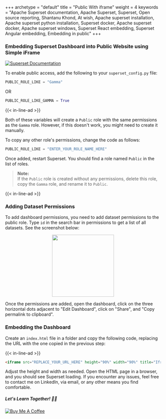 +++ 
archetype = "default" 
title = "Public With iframe" 
weight = 4
keywords     = "Apache Superset documentation, Apache Superset, Superset, Open source reporting, Shantanu Khond, At wish, Apache superset installation, Apache superset python installation, Superset docker, Apache superset docker, Apache superset windows, Superset React embedding, Superset Angular embedding, Embedding in public"
+++


### Embedding Superset Dashboard into Public Website using Simple iFrame

[![Superset Documentation](https://img.shields.io/badge/Superset-Documentation-blue)](https://superset.apache.org/docs/security/#public)

To enable public access, add the following to your `superset_config.py` file:

```python
PUBLIC_ROLE_LIKE = "Gamma"
```

OR

```python
PUBLIC_ROLE_LIKE_GAMMA = True
```
{{< in-line-ad >}}

Both of these variables will create a `Public` role with the same permissions as the `Gamma` role. However, if this doesn't work, you might need to create it manually. 

To copy any other role's permissions, change the code as follows:

```python
PUBLIC_ROLE_LIKE = "ENTER_YOUR_ROLE_NAME_HERE"
```

Once added, restart Superset. You should find a role named `Public` in the list of roles.

> **Note:**  
> If the `Public` role is created without any permissions, delete this role, copy the `Gamma` role, and rename it to `Public`.


{{< in-line-ad >}}


### Adding Dataset Permissions

To add dashboard permissions, you need to add dataset permissions to the public role. Type `id` in the search bar in permissions to get a list of all datasets. See the screenshot below:

<p align="center">
<img src="./resources/DatasetPermissions.png" align="center" height="200">
</p>

Once the permissions are added, open the dashboard, click on the three horizontal dots adjacent to "Edit Dashboard", click on "Share", and "Copy permalink to clipboard".

### Embedding the Dashboard

Create an `index.html` file in a folder and copy the following code, replacing the URL with the one copied in the previous step:

{{< in-line-ad >}}

```html
<iframe src="REPLACE_YOUR_URL_HERE" height="90%" width="90%" title="Iframe Example"></iframe>
```

Adjust the height and width as needed. Open the HTML page in a browser, and you should see Superset loading. If you encounter any issues, feel free to contact me on LinkedIn, via email, or any other means you find comfortable.

##### Let's Learn Together! 📖😊

[![Buy Me A Coffee](https://www.buymeacoffee.com/assets/img/custom_images/orange_img.png)](https://www.buymeacoffee.com/shantanukhond)
